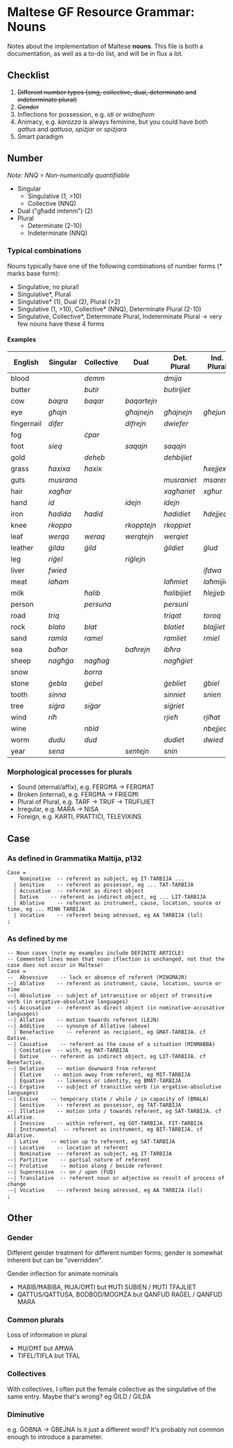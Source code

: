 # Maltese GF Resource Grammar: Nouns

Notes about the implementation of Maltese **nouns**.
This file is both a documentation, as well as a to-do list, and will be in flux a lot.

## Checklist

1. ~~Different number types (sing, collective, dual, determinate and indeterminate plural)~~
1. ~~Gender~~
1. Inflections for possession, e.g. _idi_ or _widnejhom_
1. Animacy, e.g. _karozza_ is always feminine, but you could have both _qattus_ and _qattusa_, _spiżjar_ or _spiżjara_
1. Smart paradigm

## Number

_Note: NNQ = Non-numerically quantifiable_

- Singular
  - Singulative (1, >10)
  - Collective (NNQ)
- Dual ("għadd imtenni") (2)
- Plural
  - Determinate (2-10)
  - Indeterminate (NNQ)
  
### Typical combinations

Nouns typically have one of the following combinations of number forms  (* marks base form):

- Singulative, no plural!
- Singulative*, Plural
- Singulative* (1), Dual (2), Plural (>2)
- Singulative (1, >10), Collective* (NNQ), Determinate Plural (2-10)
- Singulative, Collective*, Determinate Plural, Indeterminate Plural -> very few nouns have these 4 forms

#### Examples
  
| English    | Singular  | Collective | Dual        | Det. Plural  | Ind. Plural |
|------------|-----------|------------|-------------|--------------|-------------|
| blood      |           | _demm_     |             | _dmija_      |             |
| butter     |           | _butir_    |             | _butirijiet_ |             |
| cow        | _baqra_   | _baqar_    | _baqartejn_ |              |             |
| eye        | _għajn_   |            | _għajnejn_  | _għajnejn_   | _għejun_    |
| fingernail | _difer_   |            | _difrejn_   | _dwiefer_    |             |
| fog        |           | _ċpar_     |             |              |             |
| foot       | _sieq_    |            | _saqajn_    | _saqajn_     |             |
| gold       |           | _deheb_    |             | _dehbijiet_  |             |
| grass      | _ħaxixa_  | _ħaxix_    |             |              | _ħxejjex_   |
| guts       | _musrana_ |            |             | _musraniet_  | _msaren_    |
| hair       | _xagħar_  |            |             | _xagħariet_  | _xgħur_     |
| hand       | _id_      |            | _idejn_     | _idejn_      |             |
| iron       | _ħadida_  | _ħadid_    |             | _ħadidiet_   | _ħdejjed_   |
| knee       | _rkoppa_  |            | _rkopptejn_ | _rkoppiet_   |             |
| leaf       | _werqa_   | _weraq_    | _werqtejn_  | _werqiet_    |             |
| leather    | _ġilda_   | _ġild_     |             | _ġildiet_    | _ġlud_      |
| leg        | _riġel_   |            | _riġlejn_   |              |             |
| liver      | _fwied_   |            |             |              | _ifdwa_     |
| meat       | _laħam_   |            |             | _laħmiet_    | _laħmijiet_ |
| milk       |           | _ħalib_    |             | _ħalibijiet_ | _ħlejjeb_   |
| person     |           | _persuna_  |             | _persuni_    |             |
| road       | _triq_    |            |             | _triqat_     | _toroq_     |
| rock       | _blata_   | _blat_     |             | _blatiet_    | _blajjiet_  |
| sand       | _ramla_   | _ramel_    |             | _ramliet_    | _rmiel_     |
| sea        | _baħar_   |            | _baħrejn_   | _ibħra_      |             |
| sheep      | _nagħġa_  | _nagħaġ_   |             | _nagħġiet_   |             |
| snow       |           | _borra_    |             |              |             |
| stone      | _ġebla_   | _ġebel_    |             | _ġebliet_    | _ġbiel_     |
| tooth      | _sinna_   |            |             | _sinniet_    | _snien_     |
| tree       | _siġra_   | _siġar_    |             | _siġriet_    |             |
| wind       | _riħ_     |            |             | _rjieħ_      | _rjiħat_    |
| wine       |           | _nbid_     |             |              | _nbejjed_   |
| worm       | _dudu_    | _dud_      |             | _dudiet_     | _dwied_     |
| year       | _sena_    |            | _sentejn_   | _snin_       |             |

### Morphological processes for plurals

  - Sound (eternal/affix), e.g. FERGĦA -> FERGĦAT
  - Broken (internal), e.g. FERGĦA -> FRIEGĦI
  - Plural of Plural, e.g. TARF -> TRUF -> TRUFIJIET
  - Irregular, e.g. MARA -> NISA
  - Foreign, e.g. KARTI, PRATTIĊI, TELEVIXINS

## Case

### As defined in Grammatika Maltija, p132

    Case =
        Nominative  -- referent as subject, eg IT-TARBIJA ...
      | Genitive    -- referent as possessor, eg ... TAT-TARBIJA
      | Accusative  -- referent as direct object
      | Dative    -- referent as indirect object, eg ... LIT-TARBIJA
      | Ablative    -- referent as instrument, cause, location, source or time, eg ... MINN TARBIJA
      | Vocative    -- referent being adressed, eg AA TARBIJA (lol)
    ;
    
### As defined by me

    -- Noun cases (note my examples include DEFINITE ARTICLE)
    -- Commented lines mean that noun iflection is unchanged, not that the case does not occur in Maltese!
    Case =
    --  Absessive    -- lack or absence of referent (MINGĦAJR)
    --| Ablative    -- referent as instrument, cause, location, source or time
    --| Absolutive  -- subject of intransitive or object of transitive verb (in ergative-absolutive languages)
    --| Accusative  -- referent as direct object (in nominative-accusative languages)
    --| Allative    -- motion towards referent (LEJN)
    --| Additive    -- synonym of Allative (above)
      | Benefactive    -- referent as recipient, eg GĦAT-TARBIJA. cf Dative.
    --| Causative    -- referent as the cause of a situation (MINĦABBA)
      | Comitative  -- with, eg MAT-TARBIJA
      | Dative    -- referent as indirect object, eg LIT-TARBIJA. cf Benefactive.
    --| Delative    -- motion downward from referent
      | Elative    -- motion away from referent, eg MIT-TARBIJA
      | Equative    -- likeness or identity, eg BĦAT-TARBIJA
    --| Ergative    -- subject of transitive verb (in ergative-absolutive languages)
    --| Essive    -- temporary state / while / in capacity of (BĦALA)
      | Genitive    -- referent as possessor, eg TAT-TARBIJA
    --| Illative    -- motion into / towards referent, eg SAT-TARBIJA. cf Allative.
      | Inessive    -- within referent, eg ĠOT-TARBIJA, FIT-TARBIJA
      | Instrumental  -- referent as instrument, eg BIT-TARBIJA. cf Ablative.
      | Lative    -- motion up to referent, eg SAT-TARBIJA
    --| Locative    -- location at referent
      | Nominative  -- referent as subject, eg IT-TARBIJA
    --| Partitive    -- partial nature of referent
    --| Prolative    -- motion along / beside referent
    --| Superessive  -- on / upon (FUQ)
    --| Translative  -- referent noun or adjective as result of process of change
    --| Vocative    -- referent being adressed, eg AA TARBIJA (lol)
    ;

## Other

### Gender

Different gender treatment for different number forms; gender is somewhat inherent but can be "overridden".

Gender inflection for animate nominals

- ĦABIB/ĦABIBA, ĦIJA/OĦTI but ĦUTI SUBIEN / ĦUTI TFAJLIET
- QATTUS/QATTUSA, BODBOD/MOGĦŻA but QANFUD RAĠEL / QANFUD MARA

### Common plurals

Loss of information in plural

- ĦU/OĦT but AĦWA
- TIFEL/TIFLA but TFAL

### Collectives

With collectives, I often put the female collective as the singulative of the same entry. Maybe that's wrong? eg ĠILD / ĠILDA

### Diminutive

e.g. ĠOBNA -> ĠBEJNA
Is it just a different word? It's probably not common enough to introduce a parameter.
